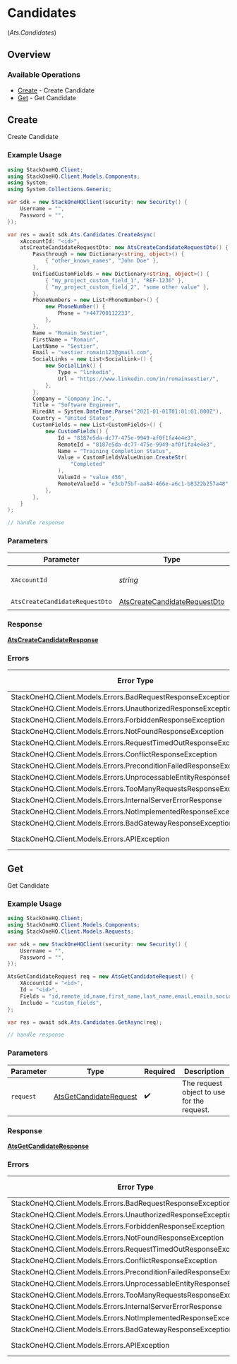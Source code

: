 # Candidates
(*Ats.Candidates*)

## Overview

### Available Operations

* [Create](#create) - Create Candidate
* [Get](#get) - Get Candidate

## Create

Create Candidate

### Example Usage

<!-- UsageSnippet language="csharp" operationID="ats_create_candidate" method="post" path="/unified/ats/candidates" -->
```csharp
using StackOneHQ.Client;
using StackOneHQ.Client.Models.Components;
using System;
using System.Collections.Generic;

var sdk = new StackOneHQClient(security: new Security() {
    Username = "",
    Password = "",
});

var res = await sdk.Ats.Candidates.CreateAsync(
    xAccountId: "<id>",
    atsCreateCandidateRequestDto: new AtsCreateCandidateRequestDto() {
        Passthrough = new Dictionary<string, object>() {
            { "other_known_names", "John Doe" },
        },
        UnifiedCustomFields = new Dictionary<string, object>() {
            { "my_project_custom_field_1", "REF-1236" },
            { "my_project_custom_field_2", "some other value" },
        },
        PhoneNumbers = new List<PhoneNumber>() {
            new PhoneNumber() {
                Phone = "+447700112233",
            },
        },
        Name = "Romain Sestier",
        FirstName = "Romain",
        LastName = "Sestier",
        Email = "sestier.romain123@gmail.com",
        SocialLinks = new List<SocialLink>() {
            new SocialLink() {
                Type = "linkedin",
                Url = "https://www.linkedin.com/in/romainsestier/",
            },
        },
        Company = "Company Inc.",
        Title = "Software Engineer",
        HiredAt = System.DateTime.Parse("2021-01-01T01:01:01.000Z"),
        Country = "United States",
        CustomFields = new List<CustomFields>() {
            new CustomFields() {
                Id = "8187e5da-dc77-475e-9949-af0f1fa4e4e3",
                RemoteId = "8187e5da-dc77-475e-9949-af0f1fa4e4e3",
                Name = "Training Completion Status",
                Value = CustomFieldsValueUnion.CreateStr(
                    "Completed"
                ),
                ValueId = "value_456",
                RemoteValueId = "e3cb75bf-aa84-466e-a6c1-b8322b257a48",
            },
        },
    }
);

// handle response
```

### Parameters

| Parameter                                                                               | Type                                                                                    | Required                                                                                | Description                                                                             |
| --------------------------------------------------------------------------------------- | --------------------------------------------------------------------------------------- | --------------------------------------------------------------------------------------- | --------------------------------------------------------------------------------------- |
| `XAccountId`                                                                            | *string*                                                                                | :heavy_check_mark:                                                                      | The account identifier                                                                  |
| `AtsCreateCandidateRequestDto`                                                          | [AtsCreateCandidateRequestDto](../../Models/Components/AtsCreateCandidateRequestDto.md) | :heavy_check_mark:                                                                      | N/A                                                                                     |

### Response

**[AtsCreateCandidateResponse](../../Models/Requests/AtsCreateCandidateResponse.md)**

### Errors

| Error Type                                                           | Status Code                                                          | Content Type                                                         |
| -------------------------------------------------------------------- | -------------------------------------------------------------------- | -------------------------------------------------------------------- |
| StackOneHQ.Client.Models.Errors.BadRequestResponseException          | 400                                                                  | application/json                                                     |
| StackOneHQ.Client.Models.Errors.UnauthorizedResponseException        | 401                                                                  | application/json                                                     |
| StackOneHQ.Client.Models.Errors.ForbiddenResponseException           | 403                                                                  | application/json                                                     |
| StackOneHQ.Client.Models.Errors.NotFoundResponseException            | 404                                                                  | application/json                                                     |
| StackOneHQ.Client.Models.Errors.RequestTimedOutResponseException     | 408                                                                  | application/json                                                     |
| StackOneHQ.Client.Models.Errors.ConflictResponseException            | 409                                                                  | application/json                                                     |
| StackOneHQ.Client.Models.Errors.PreconditionFailedResponseException  | 412                                                                  | application/json                                                     |
| StackOneHQ.Client.Models.Errors.UnprocessableEntityResponseException | 422                                                                  | application/json                                                     |
| StackOneHQ.Client.Models.Errors.TooManyRequestsResponseException     | 429                                                                  | application/json                                                     |
| StackOneHQ.Client.Models.Errors.InternalServerErrorResponse          | 500                                                                  | application/json                                                     |
| StackOneHQ.Client.Models.Errors.NotImplementedResponseException      | 501                                                                  | application/json                                                     |
| StackOneHQ.Client.Models.Errors.BadGatewayResponseException          | 502                                                                  | application/json                                                     |
| StackOneHQ.Client.Models.Errors.APIException                         | 4XX, 5XX                                                             | \*/\*                                                                |

## Get

Get Candidate

### Example Usage

<!-- UsageSnippet language="csharp" operationID="ats_get_candidate" method="get" path="/unified/ats/candidates/{id}" -->
```csharp
using StackOneHQ.Client;
using StackOneHQ.Client.Models.Components;
using StackOneHQ.Client.Models.Requests;

var sdk = new StackOneHQClient(security: new Security() {
    Username = "",
    Password = "",
});

AtsGetCandidateRequest req = new AtsGetCandidateRequest() {
    XAccountId = "<id>",
    Id = "<id>",
    Fields = "id,remote_id,name,first_name,last_name,email,emails,social_links,phone,phone_numbers,company,country,title,application_ids,remote_application_ids,hired_at,custom_fields,created_at,updated_at",
    Include = "custom_fields",
};

var res = await sdk.Ats.Candidates.GetAsync(req);

// handle response
```

### Parameters

| Parameter                                                                 | Type                                                                      | Required                                                                  | Description                                                               |
| ------------------------------------------------------------------------- | ------------------------------------------------------------------------- | ------------------------------------------------------------------------- | ------------------------------------------------------------------------- |
| `request`                                                                 | [AtsGetCandidateRequest](../../Models/Requests/AtsGetCandidateRequest.md) | :heavy_check_mark:                                                        | The request object to use for the request.                                |

### Response

**[AtsGetCandidateResponse](../../Models/Requests/AtsGetCandidateResponse.md)**

### Errors

| Error Type                                                           | Status Code                                                          | Content Type                                                         |
| -------------------------------------------------------------------- | -------------------------------------------------------------------- | -------------------------------------------------------------------- |
| StackOneHQ.Client.Models.Errors.BadRequestResponseException          | 400                                                                  | application/json                                                     |
| StackOneHQ.Client.Models.Errors.UnauthorizedResponseException        | 401                                                                  | application/json                                                     |
| StackOneHQ.Client.Models.Errors.ForbiddenResponseException           | 403                                                                  | application/json                                                     |
| StackOneHQ.Client.Models.Errors.NotFoundResponseException            | 404                                                                  | application/json                                                     |
| StackOneHQ.Client.Models.Errors.RequestTimedOutResponseException     | 408                                                                  | application/json                                                     |
| StackOneHQ.Client.Models.Errors.ConflictResponseException            | 409                                                                  | application/json                                                     |
| StackOneHQ.Client.Models.Errors.PreconditionFailedResponseException  | 412                                                                  | application/json                                                     |
| StackOneHQ.Client.Models.Errors.UnprocessableEntityResponseException | 422                                                                  | application/json                                                     |
| StackOneHQ.Client.Models.Errors.TooManyRequestsResponseException     | 429                                                                  | application/json                                                     |
| StackOneHQ.Client.Models.Errors.InternalServerErrorResponse          | 500                                                                  | application/json                                                     |
| StackOneHQ.Client.Models.Errors.NotImplementedResponseException      | 501                                                                  | application/json                                                     |
| StackOneHQ.Client.Models.Errors.BadGatewayResponseException          | 502                                                                  | application/json                                                     |
| StackOneHQ.Client.Models.Errors.APIException                         | 4XX, 5XX                                                             | \*/\*                                                                |